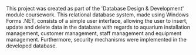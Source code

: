 This project was created as part of the 'Database Design & Development' module coursework. This relational database system, made using Windows Forms .NET, consists of a simple user interface, allowing the user to insert, update and delete data in the database with regards to aquarium installation management, customer management, staff management and equipment management. Furthermore, security mechanisms were implemented in the developed database.

